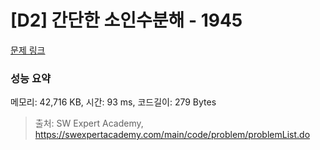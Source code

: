 # [D2] 간단한 소인수분해 - 1945 

[문제 링크](https://swexpertacademy.com/main/code/problem/problemDetail.do?contestProbId=AV5Pl0Q6ANQDFAUq) 

### 성능 요약

메모리: 42,716 KB, 시간: 93 ms, 코드길이: 279 Bytes



> 출처: SW Expert Academy, https://swexpertacademy.com/main/code/problem/problemList.do